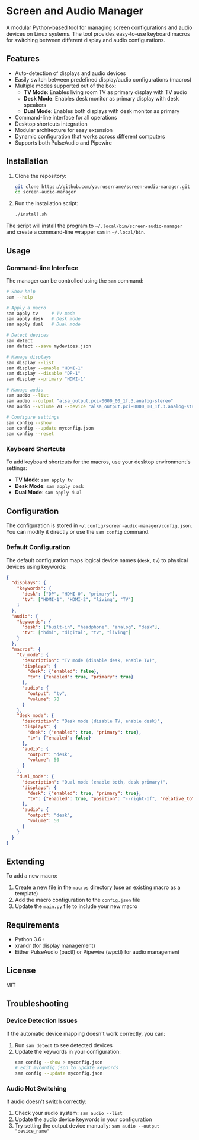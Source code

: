 # Screen and Audio Manager

A modular Python-based tool for managing screen configurations and audio devices on Linux systems. The tool provides easy-to-use keyboard macros for switching between different display and audio configurations.

## Features

- Auto-detection of displays and audio devices
- Easily switch between predefined display/audio configurations (macros)
- Multiple modes supported out of the box:
  - **TV Mode**: Enables living room TV as primary display with TV audio
  - **Desk Mode**: Enables desk monitor as primary display with desk speakers
  - **Dual Mode**: Enables both displays with desk monitor as primary
- Command-line interface for all operations
- Desktop shortcuts integration
- Modular architecture for easy extension
- Dynamic configuration that works across different computers
- Supports both PulseAudio and Pipewire

## Installation

1. Clone the repository:
   ```bash
   git clone https://github.com/yourusername/screen-audio-manager.git
   cd screen-audio-manager
   ```

2. Run the installation script:
   ```bash
   ./install.sh
   ```

The script will install the program to `~/.local/bin/screen-audio-manager` and create a command-line wrapper `sam` in `~/.local/bin`.

## Usage

### Command-line Interface

The manager can be controlled using the `sam` command:

```bash
# Show help
sam --help

# Apply a macro
sam apply tv     # TV mode
sam apply desk   # Desk mode
sam apply dual   # Dual mode

# Detect devices
sam detect
sam detect --save mydevices.json

# Manage displays
sam display --list
sam display --enable "HDMI-1"
sam display --disable "DP-1"
sam display --primary "HDMI-1"

# Manage audio
sam audio --list
sam audio --output "alsa_output.pci-0000_00_1f.3.analog-stereo"
sam audio --volume 70 --device "alsa_output.pci-0000_00_1f.3.analog-stereo"

# Configure settings
sam config --show
sam config --update myconfig.json
sam config --reset
```

### Keyboard Shortcuts

To add keyboard shortcuts for the macros, use your desktop environment's settings:

- **TV Mode**: `sam apply tv`
- **Desk Mode**: `sam apply desk`
- **Dual Mode**: `sam apply dual`

## Configuration

The configuration is stored in `~/.config/screen-audio-manager/config.json`. You can modify it directly or use the `sam config` command.

### Default Configuration

The default configuration maps logical device names (`desk`, `tv`) to physical devices using keywords:

```json
{
  "displays": {
    "keywords": {
      "desk": ["DP", "HDMI-0", "primary"],
      "tv": ["HDMI-1", "HDMI-2", "living", "TV"]
    }
  },
  "audio": {
    "keywords": {
      "desk": ["built-in", "headphone", "analog", "desk"],
      "tv": ["hdmi", "digital", "tv", "living"]
    }
  },
  "macros": {
    "tv_mode": {
      "description": "TV mode (disable desk, enable TV)",
      "displays": {
        "desk": {"enabled": false},
        "tv": {"enabled": true, "primary": true}
      },
      "audio": {
        "output": "tv",
        "volume": 70
      }
    },
    "desk_mode": {
      "description": "Desk mode (disable TV, enable desk)",
      "displays": {
        "desk": {"enabled": true, "primary": true},
        "tv": {"enabled": false}
      },
      "audio": {
        "output": "desk",
        "volume": 50
      }
    },
    "dual_mode": {
      "description": "Dual mode (enable both, desk primary)",
      "displays": {
        "desk": {"enabled": true, "primary": true},
        "tv": {"enabled": true, "position": "--right-of", "relative_to": "desk"}
      },
      "audio": {
        "output": "desk",
        "volume": 50
      }
    }
  }
}
```

## Extending

To add a new macro:

1. Create a new file in the `macros` directory (use an existing macro as a template)
2. Add the macro configuration to the `config.json` file
3. Update the `main.py` file to include your new macro

## Requirements

- Python 3.6+
- xrandr (for display management)
- Either PulseAudio (pactl) or Pipewire (wpctl) for audio management

## License

MIT

## Troubleshooting

### Device Detection Issues

If the automatic device mapping doesn't work correctly, you can:

1. Run `sam detect` to see detected devices
2. Update the keywords in your configuration:
   ```bash
   sam config --show > myconfig.json
   # Edit myconfig.json to update keywords
   sam config --update myconfig.json
   ```

### Audio Not Switching

If audio doesn't switch correctly:

1. Check your audio system: `sam audio --list`
2. Update the audio device keywords in your configuration
3. Try setting the output device manually: `sam audio --output "device_name"`
